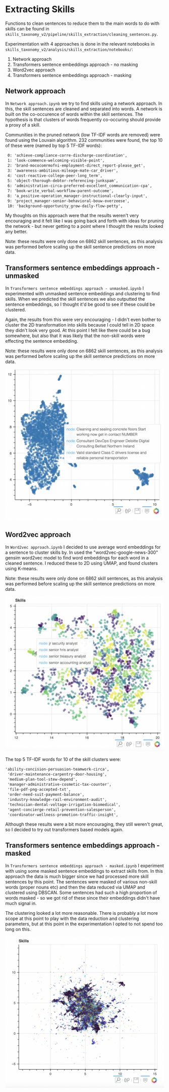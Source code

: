 <!-- #region -->

# Extracting Skills

Functions to clean sentences to reduce them to the main words to do with skills can be found in `skills_taxonomy_v2/pipeline/skills_extraction/cleaning_sentences.py`.

Experimentation with 4 approaches is done in the relevant notebooks in `skills_taxonomy_v2/analysis/skills_extraction/notebooks/`:

1. Network approach
2. Transformers sentence embeddings approach - no masking
3. Word2vec approach
4. Transformers sentence embeddings approach - masking

## Network approach

In `Network approach.ipynb` we try to find skills using a network approach. In this, the skill sentences are cleaned and separated into words. A network is built on the co-occurence of words within the skill sentences. The hypothesis is that clusters of words frequently co-occuring should provide a proxy of a skill.

Communities in the pruned network (low TF-IDF words are removed) were found using the Louvain algorithm. 232 communities were found, the top 10 of these were (named by top 5 TF-IDF words):

```
 0: 'achieve-compliance-corre-discharge-coordination',
 1: 'look-commence-welcoming-visible-point',
 2: 'brand-mococomrmofni-employment-direct_report-please_get',
 3: 'awareness-ambitious-mileage-mate-car_driver',
 4: 'cost-reactive-college-peer-long_term',
 5: 'object-thorough-debtor-referencing-junkspam',
 6: 'administration-circa-preferred-excellent_communication-cpa',
 7: 'book-write_verbal-workflow-parent-outcome',
 8: 'a_positive-operation_manager-instructional-clearly-input',
 9: 'project_manager-senior-behavioral-bouw-overzeese',
 10: 'background-opportunity_grow-daily-flow-petty',
```

My thoughts on this approach were that the results weren't very encouraging and it felt like I was going back and forth with ideas for pruning the network - but never getting to a point where I thought the results looked any better.

Note: these results were only done on 6862 skill sentences, as this analysis was performed before scaling up the skill sentence predictions on more data.

## Transformers sentence embeddings approach - unmasked

In `Transformers sentence embeddings approach - unmasked.ipynb` I experimented with unmasked sentence embeddings and clustering to find skills. When we predicted the skill sentences we also outputted the sentence embeddings, so I thought it'd be good to see if these could be clustered.

Again, the results from this were very encouraging - I didn't even bother to cluster the 2D transformation into skills because I could tell in 2D space they didn't look very good. At this point I felt like there could be a bug somewhere, but also that it was likely that the non-skill words were effecting the sentence embedding.

Note: these results were only done on 6862 skill sentences, as this analysis was performed before scaling up the skill sentence predictions on more data.

<img src="figures/unmasked_sentence_embeddings_experiment.png" alt="drawing" width="600"/>

## Word2vec approach

In `Word2vec approach.ipynb` I decided to use average word embeddings for a sentence to cluster skills by. In used the "word2vec-google-news-300" gensim word2vec model to find word embeddings for each word in a cleaned sentence. I reduced these to 2D using UMAP, and found clusters using K-means.

Note: these results were only done on 6862 skill sentences, as this analysis was performed before scaling up the skill sentence predictions on more data.

<img src="figures/word2vec_embeddings_experiment.png" alt="drawing" width="600"/>

The top 5 TF-IDF words for 10 of the skill clusters were:

```
'ability-concision-persuasion-teamwork-circa',
 'driver-maintenance-carpentry-door-housing',
 'medium-plan-tool-stew-depend',
 'manager-administrative-cosmetic-tax-counter',
 'file-pdf-png-accepted-txt',
 'order-need-suit-payment-balance',
 'industry-knowledge-rail-environment-audit',
 'technician-dental-voltage-irrigation-biomedical',
 'agent-concierge-retail-prevention-salesperson',
 'coordinator-wellness-promotion-traffic-insight',
```

Although these results were a bit more encouraging, they still weren't great, so I decided to try out transformers based models again.

## Transformers sentence embeddings approach - masked

In `Transformers sentence embeddings approach - masked.ipynb` I experiment with using some masked sentence embeddings to extract skills from. In this approach the data is much bigger since we had processed more skill sentences by this point. The sentences were masked of various non-skill words (proper nouns etc) and then the data reduced via UMAP and clustered using DBSCAN. Some sentences had such a high proportion of words masked - so we got rid of these since their embeddings didn't have much signal in.

The clustering looked a lot more reasonable. There is probably a lot more scope at this point to play with the data reduction and clustering parameters, but at this point in the experimentation I opted to not spend too long on this.

<img src="figures/masked_sentence_embeddings_experiment.png" alt="drawing" width="600"/>

<!-- #endregion -->

```python

```
